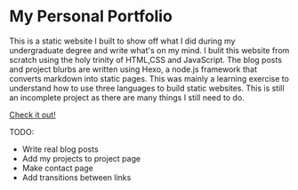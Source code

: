 # My Personal Portfolio

This is a static website I built to show off what I did during my undergraduate degree and write what's on my mind. I bulit this website from scratch using 
the holy trinity of HTML,CSS and JavaScript. The blog posts and project blurbs are written using Hexo, a node.js framework that converts markdown into static pages. This was mainly a learning exercise to understand how to use three languages to build static websites. This is still 
an incomplete project as there are many things I still need to do.

[Check it out!](https://brendo-k.github.io/)

TODO:
- Write real blog posts
- Add my projects to project page
- Make contact page
- Add transitions between links


